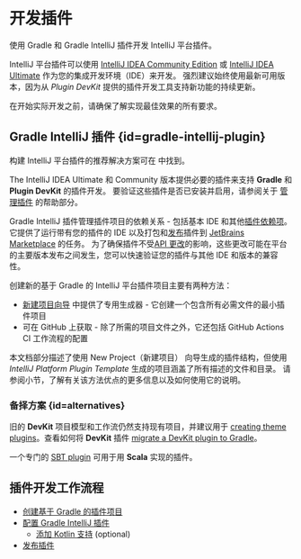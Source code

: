 <!-- Copyright 2000-2024 JetBrains s.r.o. and contributors. Use of this source code is governed by the Apache 2.0 license. -->

# 开发插件

<link-summary>使用 Gradle 和 Gradle IntelliJ 插件开发 IntelliJ 平台插件。</link-summary>

IntelliJ 平台插件可以使用 [IntelliJ IDEA Community Edition](https://www.jetbrains.com/idea/download/) 或 [IntelliJ IDEA Ultimate](https://www.jetbrains.com/idea/download/) 作为您的集成开发环境（IDE）来开发。
强烈建议始终使用最新可用版本，因为从 _Plugin DevKit_ 提供的插件开发工具支持新功能的持续更新。

在开始实际开发之前，请确保了解实现最佳效果的所有要求[](plugin_user_experience.md)。

<include from="intellij_platform.md" element-id="pluginAlternatives"/>

## Gradle IntelliJ 插件 {id=gradle-intellij-plugin}

构建 IntelliJ 平台插件的推荐解决方案可在 [](tools_gradle_intellij_plugin.md) 中找到。

<include from="snippets.md" element-id="gradlePluginVersion"/>

The IntelliJ IDEA Ultimate 和 Community 版本提供必要的插件来支持 **Gradle** 和 **Plugin DevKit** 的插件开发。
要验证这些插件是否已安装并启用，请参阅关于 [管理插件](https://www.jetbrains.com/help/idea/managing-plugins.html) 的帮助部分。

<include from="snippets.md" element-id="pluginDevKitAvailability"/>

Gradle IntelliJ 插件管理插件项目的依赖关系 - 包括基本 IDE 和其他[插件依赖项](plugin_dependencies.md)。
它提供了运行带有您的插件的 IDE 以及打包和[发布](publishing_plugin.md#publishing-plugin-with-gradle)插件到 [JetBrains Marketplace](https://plugins.jetbrains.com) 的任务。
为了确保插件不受[API 更改](api_changes_list.md)的影响，这些更改可能在平台的主要版本发布之间发生，您可以快速验证您的插件与其他 IDE 和版本的兼容性。

创建新的基于 Gradle 的 IntelliJ 平台插件项目主要有两种方法：
- [新建项目向导](https://www.jetbrains.com/help/idea/new-project-wizard.html) 中提供了专用生成器 - 它创建一个包含所有必需文件的最小插件项目
- [](plugin_github_template.md) 可在 GitHub 上获取 - 除了所需的项目文件之外，它还包括 GitHub Actions CI 工作流程的配置

本文档部分描述了使用 <control>New Project（新建项目）</control> 向导生成的插件结构，但使用 _IntelliJ Platform Plugin Template_ 生成的项目涵盖了所有描述的文件和目录。
请参阅[](plugin_github_template.md)小节，了解有关该方法优点的更多信息以及如何使用它的说明。

### 备择方案 {id=alternatives}

旧的 **DevKit** 项目模型和工作流仍然支持现有项目，并建议用于 [creating theme plugins](developing_themes.md)。查看如何将 **DevKit** 插件 [migrate a DevKit plugin to Gradle](migrating_plugin_devkit_to_gradle.md)。

一个专门的 [SBT plugin](https://github.com/JetBrains/sbt-idea-plugin) 可用于用 **Scala** 实现的插件。

## 插件开发工作流程

* [创建基于 Gradle 的插件项目](creating_plugin_project.md)
* [配置 Gradle IntelliJ 插件](configuring_plugin_project.md)
  * [添加 Kotlin 支持](using_kotlin.md) (optional)
* [发布插件](publishing_plugin.md)

